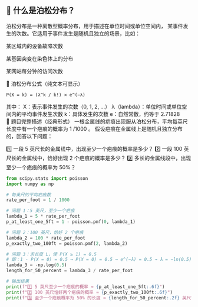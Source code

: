 ## 🎯 什么是泊松分布？
泊松分布是一种离散型概率分布，用于描述在单位时间或单位空间内，
某事件发生的次数。它适用于事件发生是随机且独立的场景，比如：

某区域内的设备故障次数

某基因突变在染色体上的分布

某网站每分钟的访问次数
  
📐 泊松分布公式（纯文本可显示）
```text
P(X = k) = (λ^k / k!) × e^(−λ)
```
其中：
X：表示事件发生的次数（0, 1, 2, …）
λ（lambda）：单位时间或单位空间内的平均事件发生次数
k：具体发生的次数
e：自然常数，约等于 2.71828  
📘 题目完整描述（经典形式）
一根金属线的疤痕出现服从泊松分布，平均每英尺长度中有一个疤痕的概率为 
1
/1000
。 假设疤痕在金属线上是随机且独立分布的，回答以下问题：

1️⃣ 一段 5 英尺长的金属线中，出现至少一个疤痕的概率是多少？
2️⃣ 一段 100 英尺长的金属线中，恰好出现 2 个疤痕的概率是多少？
3️⃣ 多长的金属线段中，出现至少一个疤痕的概率为 50%？

```python
from scipy.stats import poisson
import numpy as np

# 每英尺的平均疤痕数
rate_per_foot = 1 / 1000

# 问题 1：5 英尺，至少一个疤痕
lambda_1 = 5 * rate_per_foot
p_at_least_one_5ft = 1 - poisson.pmf(0, lambda_1)

# 问题 2：100 英尺，恰好 2 个疤痕
lambda_2 = 100 * rate_per_foot
p_exactly_two_100ft = poisson.pmf(2, lambda_2)

# 问题 3：求长度 L，使 P(X ≥ 1) = 0.5
# 即：1 - P(X = 0) = 0.5 → P(X = 0) = 0.5 → e^(−λ) = 0.5 → λ = −ln(0.5)
lambda_3 = -np.log(0.5)
length_for_50_percent = lambda_3 / rate_per_foot

# 输出结果
print(f"1️⃣ 5 英尺至少一个疤痕的概率 ≈ {p_at_least_one_5ft:.6f}")
print(f"2️⃣ 100 英尺恰好两个疤痕的概率 ≈ {p_exactly_two_100ft:.6f}")
print(f"3️⃣ 至少一个疤痕概率为 50% 的长度 ≈ {length_for_50_percent:.2f} 英尺")
```

